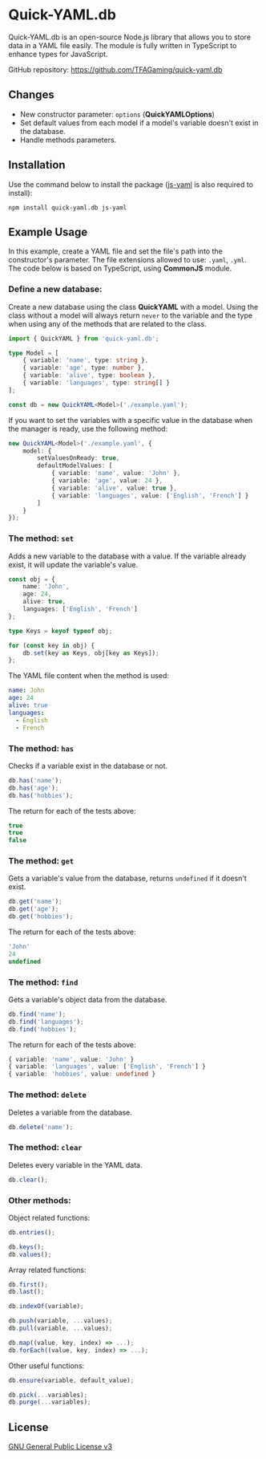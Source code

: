 # Quick-YAML.db
Quick-YAML.db is an open-source Node.js library that allows you to store data in a YAML file easily. The module is fully written in TypeScript to enhance types for JavaScript.

GitHub repository: https://github.com/TFAGaming/quick-yaml.db

## Changes
- New constructor parameter: `options` (**QuickYAMLOptions**)
- Set default values from each model if a model's variable doesn't exist in the database.
- Handle methods parameters.

## Installation
Use the command below to install the package ([js-yaml](https://www.npmjs.com/package/js-yaml) is also required to install):

```
npm install quick-yaml.db js-yaml
```

## Example Usage
In this example, create a YAML file and set the file's path into the constructor's parameter. The file extensions allowed to use: `.yaml`, `.yml`. The code below is based on TypeScript, using **CommonJS** module.

### Define a new database:
Create a new database using the class **QuickYAML** with a model. Using the class without a model will always return `never` to the variable and the type when using any of the methods that are related to the class.

```ts
import { QuickYAML } from 'quick-yaml.db';

type Model = [
    { variable: 'name', type: string },
    { variable: 'age', type: number },
    { variable: 'alive', type: boolean },
    { variable: 'languages', type: string[] }
];

const db = new QuickYAML<Model>('./example.yaml');
```

If you want to set the variables with a specific value in the database when the manager is ready, use the following method:

```ts
new QuickYAML<Model>('./example.yaml', {
    model: {
        setValuesOnReady: true,
        defaultModelValues: [
            { variable: 'name', value: 'John' },
            { variable: 'age', value: 24 },
            { variable: 'alive', value: true },
            { variable: 'languages', value: ['English', 'French'] }
        ]
    }
});
```

### The method: `set`
Adds a new variable to the database with a value. If the variable already exist, it will update the variable's value.

```ts
const obj = {
    name: 'John',
    age: 24,
    alive: true,
    languages: ['English', 'French']
};

type Keys = keyof typeof obj;

for (const key in obj) {
    db.set(key as Keys, obj[key as Keys]);
};
```

The YAML file content when the method is used:

```yaml
name: John
age: 24
alive: true
languages:
  - English
  - French
```

### The method: `has`

Checks if a variable exist in the database or not.

```ts
db.has('name');
db.has('age');
db.has('hobbies');
```

The return for each of the tests above:

```ts
true
true
false
```

### The method: `get`

Gets a variable's value from the database, returns `undefined` if it doesn't exist.

```ts
db.get('name');
db.get('age');
db.get('hobbies');
```

The return for each of the tests above:

```ts
'John'
24
undefined
```

### The method: `find`

Gets a variable's object data from the database.

```ts
db.find('name');
db.find('languages');
db.find('hobbies');
```

The return for each of the tests above:

```ts
{ variable: 'name', value: 'John' }
{ variable: 'languages', value: ['English', 'French'] }
{ variable: 'hobbies', value: undefined }
```

### The method: `delete`

Deletes a variable from the database.

```ts
db.delete('name');
```

### The method: `clear`

Deletes every variable in the YAML data.

```ts
db.clear();
```

### Other methods:

Object related functions:
```ts
db.entries();

db.keys();
db.values();
```

Array related functions:

```ts
db.first();
db.last();

db.indexOf(variable);

db.push(variable, ...values);
db.pull(variable, ...values);

db.map((value, key, index) => ...);
db.forEach((value, key, index) => ...);
```

Other useful functions:
```ts
db.ensure(variable, default_value);

db.pick(...variables);
db.purge(...variables);
```

## License
[GNU General Public License v3](#license)